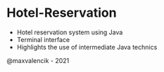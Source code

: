 # Hotel-Reservation

- Hotel reservation system using Java
- Terminal interface
- Highlights the use of intermediate Java technics

@maxvalencik - 2021
